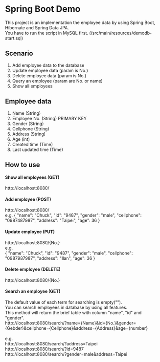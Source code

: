 # Spring Boot Demo
This project is an implementation the employee data by using Spring Boot, Hibernate and Spring Data JPA.<br/>
You have to run the script in MySQL first. (/src/main/resources/demodb-start.sql)

## Scenario
1. Add employee data to the database
2. Update employee data (param is No.)
3. Delete employee data (param is No.)
4. Query an employee (param are No. or name)
5. Show all employees

## Employee data
1. Name (String)
2. Employee No. (String) PRIMARY KEY
3. Gender (String)
4. Cellphone (String)
5. Address (String)
6. Age (int)
7. Created time (Time)
8. Last updated time (Time)

## How to use
#### Show all employees (GET)
http://localhost:8080/

#### Add employee (POST)
http://localhost:8080/
<br/>
e.g. 
  {
    "name": "Chuck",
    "id": "9487",
    "gender": "male",
    "cellphone": "0987487987",
    "address": "Taipei",
    "age": 36
  }

#### Update employee (PUT)
http://localhost:8080/{No.}
<br/>
e.g.  
  {
    "name": "Chuck",
    "id": "9487",
    "gender": "male",
    "cellphone": "0987987987",
    "address": "Ilan",
    "age": 36
  }

#### Delete employee (DELETE)
http://localhost:8080/{No.}

#### Search an employee (GET)
The default value of each term for searching is empty("").<br/>
You can search employees in database by using all features.
<br/>
This method will return the brief table with column "name", "id" and "gender". 
<br/>
http://localhost:8080/search/?name={Name}&id={No.}&gender={Gebder}&cellphone={Cellphone}&address={Address}&age={number}
<br/><br/>
e.g.<br/>
http://localhost:8080/search/?address=Taipei<br/>
http://localhost:8080/search/?id=9487<br/>
http://localhost:8080/search/?gender=male&address=Taipei


